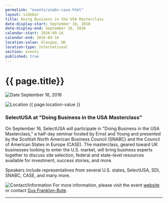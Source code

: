 ```yaml
---
permalink: "events/snabc-case.html"
layout: sidebar
title: Doing Business in the USA Masterclass
date-display-start: September 16, 2016
date-display-end: September 16, 2016
calendar-start: 2016-09-16
calendar-end: 2016-09-16
location-value: Glasgow, UK
location-type: International
section: events
published: true
---
```


# {{ page.title}}

![Date](https://google.github.io/material-design-icons/action/svg/design/ic_event_24px.svg "Date") September 16, 2016

![Location](http://google.github.io/material-design-icons/social/svg/design/ic_location_city_24px.svg "Location") {{ page.location-value }}

### SelectUSA at "Doing Business in the USA Masterclass"

On September 16, SelectUSA will participate in "Doing Business in the USA Masterclass," a half-day seminar hosted by Ernst and Young and presented by the Scottish North American Business Council (SNABC) and the Council of American States in Europe (CASE). The masterclass, geared toward UK businesses looking to enter the U.S. market, will bring business experts together to discuss site selection, federal and state-level resources available for investment, success stories, and more.

Speakers include representatives from several U.S. states, SelectUSA, SDI, SNABC, CASE, and many more.

![Contact/Information](http://google.github.io/material-design-icons/action/svg/design/ic_speaker_notes_24px.svg "Contact/Information") For more information, please visit the event [website](https://www.eventbrite.com/e/doing-business-in-the-usa-masterclass-tickets-26115710794) or contact [Gus Franklyn-Bute](mailto:gus.franklyn-bute@trade.gov).

---
